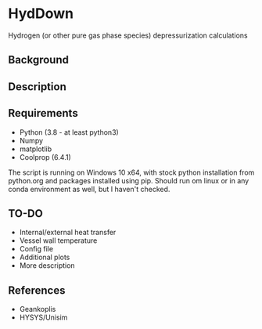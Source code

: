 # HydDown
Hydrogen (or other pure gas phase species) depressurization calculations

## Background

## Description

## Requirements

- Python (3.8 - at least python3)
- Numpy
- matplotlib
- Coolprop (6.4.1)

The script is running on Windows 10 x64, with stock python installation from python.org and packages installed using pip. Should run om linux or in any conda environment as well, but I haven't checked.

## TO-DO

- Internal/external heat transfer 
- Vessel wall temperature
- Config file
- Additional plots
- More description

## References

- Geankoplis
- HYSYS/Unisim
